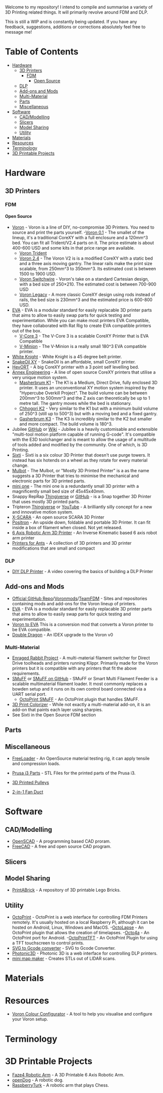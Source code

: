 Welcome to my repository! I intend to compile and summarise a variety of 3D Printing related things. It will primarily revolve around FDM and DLP.

This is still a WIP and is constantly being updated. If you have any feedback, suggestions, additions or corrections absolutely feel free to message me!

# Table of Contents
- [Hardware](https://github.com/KingofDelusion/3DPrintingResources#hardware)
  - [3D Printers](https://github.com/KingofDelusion/3DPrintingResources#3d-printers)
    - [FDM](https://github.com/KingofDelusion/3DPrintingResources#fdm) 
      - [Open Source](https://github.com/KingofDelusion/3DPrintingResources#open-source)
  - [DLP](https://github.com/KingofDelusion/3DPrintingResources#dlp)
  - [Add-ons and Mods](https://github.com/KingofDelusion/3DPrintingResources#add-ons-and-mods)
  - [Multi-Material](https://github.com/KingofDelusion/3DPrintingResources#multi-material)
  - [Parts](https://github.com/KingofDelusion/3DPrintingResources#parts)
  - [Miscellaneous](https://github.com/KingofDelusion/3DPrintingResources#miscellaneous)
- [Software](https://github.com/KingofDelusion/3DPrintingResources#software)
  - [CAD/Modelling](https://github.com/KingofDelusion/3DPrintingResources#cadmodelling)
  - [Slicers](https://github.com/KingofDelusion/3DPrintingResources#slicers)
  - [Model Sharing](https://github.com/KingofDelusion/3DPrintingResources#model-sharing)
  - [Utility](https://github.com/KingofDelusion/3DPrintingResources#utility)
- [Materials](https://github.com/KingofDelusion/3DPrintingResources#materials)
- [Resources](https://github.com/KingofDelusion/3DPrintingResources#resources)
- [Terminology](https://github.com/KingofDelusion/3DPrintingResources#terminology)
- [3D Printable Projects](https://github.com/KingofDelusion/3DPrintingResources/#3d-printable-projects)

# Hardware

  ## 3D Printers
  
   ### FDM
   
   #### Open Source
   - [Voron](https://vorondesign.com/) - Voron is a line of DIY, no-compromise 3D Printers. You need to source and print the parts yourself.
      -[Voron 0.1](https://vorondesign.com/voron0.1) - The smallet of the lineup, it's a traditional CoreXY with a full enclosure and a 120mm^3 bed. You can fit all Trident/V2.4 parts on it. The price estimate is about 400-600 USD and some kits in that price range are available. 
      - [Voron Trident](https://vorondesign.com/voron_trident)
      - [Voron 2.4](https://vorondesign.com/voron2.4) - The Voron V2 is is a modified CoreXY with a static bed and a three axis moving gantry. The linear rails make the print size scalable, from 250mm^3 to 350mm^3. Its estimated cost is between 1500 to 1900 USD.
      - [Voron Switchwire](https://vorondesign.com/voron_switchwire) - Voron's take on a standard Cartesian design, with a bed size of 250×210. The estimated cost is between 700-900 USD
      - [Voron Legacy](https://vorondesign.com/voron_legacy) - A more classic CoreXY design using rods instead of rails, the bed size is 230mm^3 and the estimated price is 600-800 USD.
   - [EVA](https://eva-3d.github.io/eva-spec/) - EVA is a modular standard for easily replacable 3D printer parts that aims to allow to easily swap parts for quick testing and experimentation. While you can make most printers EVA Compatible, they have collaborated with Rat Rig to create EVA compatible printers out of the box.
      - [V-Core 3](https://v-core.ratrig.com/) - The V-Core 3 is a scalable CoreXY Printer that is EVA Compatible
      - [V-Minion](https://v-minion.ratrig.com/) - The V-Minion is a really small 180^3 EVA compatible printer.
   - [White Knight](https://github.com/NAK3DDesigns/White-Knight) - White Knight is a 45 degree belt printer.
   - [SnakeOil XY](https://github.com/SnakeOilXY/SnakeOil-XY) - SnakeOil is an affordable, small CoreXY printer.
   - [HevORT](http://docs.hevort.com/#%2Fpages%2Fhome=) - A big CoreXY printer with a 3 point self levelling bed.
   - [Annex Engineering](https://github.com/Annex-Engineering) - A line of open source CoreXY printers that utilise a very unique motion system.
      - [Masherbrum K1](https://github.com/Annex-Engineering/Masherbrum-K1) - The K1 is a Medium, Direct Drive, fully enclosed 3D printer. It uses an unconventional XY motion system inspired by the "Hypercube Overkill Project". The build volume can be between 200mm^3 to 500mm^3 and the Z axis can theoretically be up to 1 metre tall. The gantry moves while the bed is stationary.
      - [Chhogori K2](https://github.com/Annex-Engineering/Chhogori-K2) - Very similar to the K1 but with a minimum build volume of 250^3 (still up to 500^3) but with a moving bed and a fixed gantry. 
      - [Gasherbrum K3](https://github.com/Annex-Engineering/Gasherbrum-K3) - The K3 is incredibly similar to the K2 but smaller and more compact. The build volume is 180^3.
   - Jubilee [GitHub](https://github.com/machineagency/jubilee) or [Wiki](https://jubilee3d.com/index.php?title=Main_Page) - Jubilee is a heavily customisable and extensible "multi-tool motion platform capable of running G-code". It's compatible with the E3D toolchanger and is meant to allow the usage of a multitude of tools added and modified by the community. One of which, is 3D Printing.
   - [Sixti](https://www.thingiverse.com/thing:3494010) - Sixti is a six colour 3D Printer that doesn't use purge towers. It instead has six hotends on a wheel as they rotate for every material change.
   - [Mulbot](https://github.com/3dprintingworld/Mulbot) - The Mulbot, or "Mostly 3D Printed Printer" is a as the name suggests a 3D Printer that tries to minimise the mechanical and electronic parts for 3D printed parts.
   - [mini one](https://www.thingiverse.com/thing:3749961) - The mini one is a redundantly small 3D printer with a magnificently small bed size of 45x45x40mm.
   - Snappy RepRap [Thingiverse](https://www.thingiverse.com/thing:2780361) or [GitHub](https://github.com/revarbat/snappy-reprap/wiki/v3.0-Home) - is a Snap together 3D Printer that uses mostly 3D printed parts.
   - Tripteron [Thingiverse](https://www.thingiverse.com/thing:1903757) or [YouTube](https://www.youtube.com/c/Propter/featured) - A brilliantly silly concept for a new and innovative motion system.
   - [X-SCARA](https://github.com/madl3x/x-scara) - An open source SCARA 3D Printer
   - [Positron](https://youtu.be/ZAPaOevoeX0) - An upside down, foldable and portable 3D Printer. It can fit inside a box of filament when closed. Not yet released.
   - [6 Axis Robotic Arm 3D Printer](https://www.thingiverse.com/thing:3846234) - An Inverse Kinematic based 6 axis robot arm printer
   - [Printers for Ants](https://3dprintersforants.com/) - A collection of 3D printers and 3D printer modifications that are small and compact

   ### DLP
   
   - [DIY DLP Printer](https://youtu.be/c2OQyfeLn_w) - A video covering the basics of building a DLP Printer

  ## Add-ons and Mods
  
  - [Official GitHub Repo](https://github.com/VoronDesign/VoronUsers/tree/master/printer_mods)/[Voronmods](https://faked.org/voronmods/)/[TeamFDM](https://www.teamfdm.com/files/category/2-printable-voron-user-mods/#:~:text=Voron%20User%20Mods%2C%20or%20%22UserMods,0%20Licensing.) - Sites and repositories containing mods and add-ons for the Voron lineup of printers.
  - [EVA](https://eva-3d.github.io/eva-spec/) - EVA is a modular standard for easily replacable 3D printer parts that aims to allow to easily swap parts for quick testing and experimentation.
  - [Voron to EVA](https://github.com/majarspeed/Voron-EVA-conversion) This is a conversion mod that converts a Voron printer to be EVA compatible.
  - [Double Dragon](https://github.com/zruncho3d/double-dragon) - An IDEX upgrade to the Voron v0
  
   ### Multi-Material
   - [Enraged Rabbit Project](https://github.com/EtteGit/EnragedRabbitProject) - A multi-material filament switcher for Direct Drive toolheads and printers running Klippr. Primarily made for the Voron printers but it is compatible with any printers that fit the above requirements.
   - [SMuFF](https://sites.google.com/view/the-smuff/) or [SMuFF on GitHub](https://github.com/technik-gegg/SMuFF-1.1) - SMuFF or Smart Multi Filament Feeder is a scalable multimaterial filament loader. It most commonly replaces a bowden setup and it runs on its own control board connected via a UART serial port.
      - [OctoPrint SMuFF](https://github.com/technik-gegg/OctoPrint-Smuff) - An OctoPrint plugin that handles SMuFF.
   - [3D Print Colorizer](https://github.com/Sakati84/3DPrintColorizer) - While not exactly a multi-material add-on, it is an add-on that paints each layer using sharpies.
   - See Sixti in the Open Source FDM section
  ## Parts
  
  ## Miscellaneous
  - [FreeLoader](https://www.creativemachineslab.com/freeloader.html) - An OpenSource material testing rig, it can apply tensile and compression loads.
  
  - [Prusa i3 Parts](https://github.com/prusa3d/Original-Prusa-i3) - STL Files for the printed parts of the Prusa i3.
  - [3D Printed Pulleys](https://www.thingiverse.com/thing:16627)
  - [2-in-1 Fan Duct](https://www.thingiverse.com/thing:839620)

# Software

  ## CAD/Modelling
   - [OpenSCAD](https://github.com/openscad/openscad) - A programming based CAD proram.
  - [FreeCAD](https://github.com/FreeCAD/FreeCAD) - A free and open source CAD program.

  ## Slicers

  ## Model Sharing
  - [PrintABrick](https://github.com/hubnedav/PrintABrick) - A repository of 3D printable Lego Bricks.
  
  ## Utility
  - [OctoPrint](https://octoprint.org/) - OctoPrint is a web interface for controlling FDM Printers remotely. It's usually hosted on a local Raspberry Pi, although it can be hosted on Android, Linux, Windows and MacOS.
      -[OctoLapse](https://github.com/FormerLurker/Octolapse) - An OctoPrint plugin that allows the creation of timelapses.
      -[Octo4a](https://github.com/feelfreelinux/octo4a) - An OctoPrint port for Android.
      -[OctoPrintTFT](https://github.com/mcuadros/OctoPrint-TFT) - An OctoPrint Plugin for using a TFT touchscreen to control prints.
  - [SVG to Gcode converter](https://sameer.github.io/svg2gcode) - SVG to Gcode Converter.
  - [Photonic3D](https://github.com/area515/Photonic3D) - Photonic 3D is a web interface for controlling DLP printers.
  - [mini map maker](https://github.com/furrysalamander/mini-map-maker) - Creates STLs out of LIDAR scans.

# Materials

# Resources
- [Voron Colour Configurator](https://www.3dprinter-color-configurator.com/) - A tool to help you visualise and configure your Voron setup.

# Terminology

# 3D Printable Projects
- [Faze4 Robotic Arm](https://github.com/PCrnjak/Faze4-Robotic-arm) - A 3D Printable 6 Axis Robotic Arm.
- [openDog](https://github.com/XRobots/openDog) - A robotic dog.
- [RaspberryTurk](http://www.raspberryturk.com/) - A robotic arm that plays Chess.
